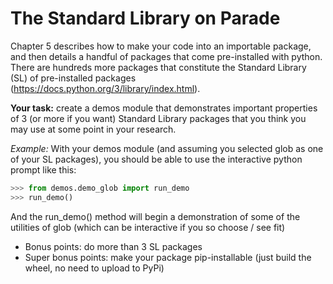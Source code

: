 # The Standard Library on Parade

Chapter 5 describes how to make your code into an importable package, and then details a handful of packages that come pre-installed with python.
There are hundreds more packages that constitute the Standard Library (SL) of pre-installed packages (https://docs.python.org/3/library/index.html).

**Your task:** create a demos module that demonstrates important properties of 3 (or more if you want) Standard Library packages that you think you may use at some point in your research. 

_Example:_ With your demos module (and assuming you selected glob as one of your SL packages), you should be able to use the interactive python prompt like this:

```python
>>> from demos.demo_glob import run_demo
>>> run_demo()
```

And the run_demo() method will begin a demonstration of some of the utilities of glob (which can be interactive if you so choose / see fit)

- Bonus points: do more than 3 SL packages
- Super bonus points: make your package pip-installable (just build the wheel, no need to upload to PyPi)